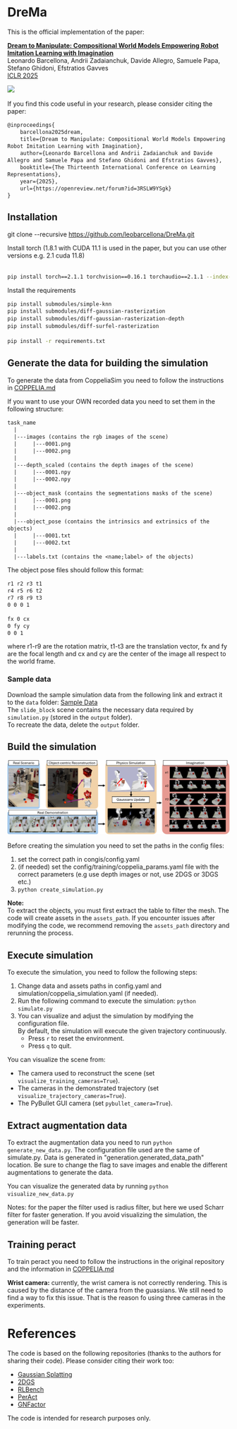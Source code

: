 # DreMa

This is the official implementation of the paper: 

[**Dream to Manipulate: Compositional World Models Empowering Robot Imitation Learning with Imagination**](https://dreamtomanipulate.github.io/) <bR>
Leonardo Barcellona, Andrii Zadaianchuk, Davide Allegro, Samuele Papa, Stefano Ghidoni, Efstratios Gavves <br>
[ICLR 2025](https://iclr.cc/)

![](assets/media/Simulation_and_rendering.gif)

If you find this code useful in your research, please consider citing the paper:

```
@inproceedings{
    barcellona2025dream,
    title={Dream to Manipulate: Compositional World Models Empowering Robot Imitation Learning with Imagination},
    author={Leonardo Barcellona and Andrii Zadaianchuk and Davide Allegro and Samuele Papa and Stefano Ghidoni and Efstratios Gavves},
    booktitle={The Thirteenth International Conference on Learning Representations},
    year={2025},
    url={https://openreview.net/forum?id=3RSLW9YSgk}
}
```

## Installation
git clone --recursive https://github.com/leobarcellona/DreMa.git

Install torch (1.8.1 with CUDA 11.1 is used in the paper, but you can use other versions e.g. 2.1 cuda 11.8)
```bash

pip install torch==2.1.1 torchvision==0.16.1 torchaudio==2.1.1 --index-url https://download.pytorch.org/whl/cu118
```

Install the requirements
```bash
pip install submodules/simple-knn
pip install submodules/diff-gaussian-rasterization
pip install submodules/diff-gaussian-rasterization-depth
pip install submodules/diff-surfel-rasterization

pip install -r requirements.txt
```



## Generate the data for building the simulation
To generate the data from CoppeliaSim you need to follow the instructions in [COPPELIA.md](COPPELIA.md)

If you want to use your OWN recorded data you need to set them in the following structure:
```
task_name
  |
  |---images (contains the rgb images of the scene)
  |     |---0001.png 
  |     |---0002.png
  |
  |---depth_scaled (contains the depth images of the scene)
  |     |---0001.npy 
  |     |---0002.npy
  |
  |---object_mask (contains the segmentations masks of the scene)
  |     |---0001.png 
  |     |---0002.png
  |
  |---object_pose (contains the intrinsics and extrinsics of the objects)
  |     |---0001.txt
  |     |---0002.txt
  |
  |---labels.txt (contains the <name;label> of the objects)
 ```

The object pose files should follow this format:
```
r1 r2 r3 t1
r4 r5 r6 t2
r7 r8 r9 t3
0 0 0 1

fx 0 cx
0 fy cy
0 0 1
```
where r1-r9 are the rotation matrix, t1-t3 are the translation vector, fx and fy are the focal length and cx and cy are the center of the image all respect to the world frame.

### Sample data

Download the sample simulation data from the following link and extract it to the `data` folder:
[Sample Data](https://drive.google.com/drive/folders/1h5Jdxo-3VvFj5TU07FqdYlkMzgWLfuYA?usp=sharing)  
The `slide_block` scene contains the necessary data required by `simulation.py` (stored in the `output` folder).  
To recreate the data, delete the `output` folder.

## Build the simulation

![](assets/media/framework.png)

Before creating the simulation you need to set the paths in the config files:
1. set the correct path in congis/config.yaml
2. (if needed) set the config/training/coppelia_params.yaml file with the correct parameters (e.g use depth images or not, use 2DGS or 3DGS etc.)
3. ``` python create_simulation.py ```

**Note:**  
To extract the objects, you must first extract the table to filter the mesh. 
The code will create assets in the `assets_path`.
If you encounter issues after modifying the code, we recommend removing the `assets_path` directory and rerunning the process.


## Execute simulation
To execute the simulation, you need to follow the following steps:
1. Change data and assets paths in config.yaml and simulation/coppelia_simulation.yaml (if needed).
2. Run the following command to execute the simulation: 
``` python simulate.py ```
3. You can visualize and adjust the simulation by modifying the configuration file.  
   By default, the simulation will execute the given trajectory continuously.  
   - Press `r` to reset the environment.
   - Press `q` to quit.

You can visualize the scene from:
- The camera used to reconstruct the scene (set `visualize_training_cameras=True`).
- The cameras in the demonstrated trajectory (set `visualize_trajectory_cameras=True`).
- The PyBullet GUI camera (set `pybullet_camera=True`).

## Extract augmentation data

To extract the augmentation data you need to run ```python generate_new_data.py```. 
The configuration file used are the same of simulate.py. Data is generated in "generation.generated_data_path" location.
Be sure to change the flag to save images and enable the different augmentations to generate the data.

You can visualize the generated data by running ```python visualize_new_data.py ```

Notes: for the paper the filter used is radius filter, but here we used Scharr filter for faster generation. 
If you avoid visualizing the simulation, the generation will be faster.

## Training peract
To train peract you need to follow the instructions in the original repository and the information in [COPPELIA.md](COPPELIA.md)

<b>Wrist camera:</b> currently, the wrist camera is not correctly rendering. This is caused by the distance of the camera from the guassians. We still need to find a way to fix this issue.
That is the reason fo using three cameras in the experiments.

# References
The code is based on the following repositories (thanks to the authors for sharing their code). 
Please consider citing their work too:
- [Gaussian Splatting](https://repo-sam.inria.fr/fungraph/3d-gaussian-splatting/)
- [2DGS](https://surfsplatting.github.io/)
- [RLBench](https://sites.google.com/view/rlbench)
- [PerAct](https://peract.github.io/)
- [GNFactor](https://github.com/YanjieZe/GNFactor)

The code is intended for research purposes only.